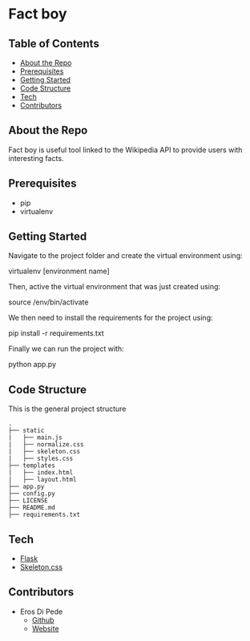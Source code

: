 # Fact boy

## Table of Contents
- [About the Repo](#about-the-repo)
- [Prerequisites](#prerequisites)
- [Getting Started](#getting-started)
- [Code Structure](#code-structure)
- [Tech](#tech)
- [Contributors](#contributors)

## About the Repo
Fact boy is useful tool linked to the Wikipedia API to provide users with interesting facts.

## Prerequisites
- pip
- virtualenv

## Getting Started
Navigate to the project folder and create the virtual environment using:

virtualenv [environment name]

Then, active the virtual environment that was just created using:

source /env/bin/activate

We then need to install the requirements for the project using:

pip install -r requirements.txt

Finally we can run the project with:

python app.py

## Code Structure
This is the general project structure
```
.
├── static
|   ├── main.js
|   ├── normalize.css
|   ├── skeleton.css
|   ├── styles.css
├── templates
|   ├── index.html
|   ├── layout.html
├── app.py
├── config.py
├── LICENSE
├── README.md
├── requirements.txt

```

## Tech
- [Flask](https://github.com/pallets/flask)
- [Skeleton.css](http://getskeleton.com/)

## Contributors
- Eros Di Pede
  + [Github](https://github.com/ForkBombGIT)
  + [Website](https://erosdipede.me/)
